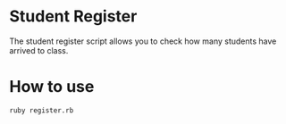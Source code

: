 Student Register
=================

The student register script allows you to check how many students have arrived to class.

How to use
==========

```shell
ruby register.rb
```